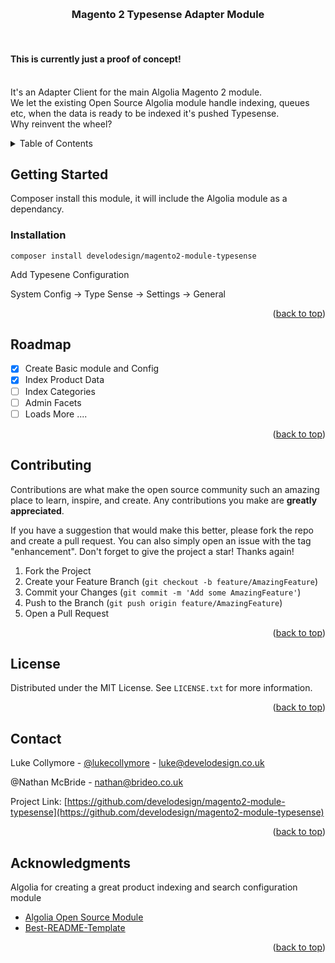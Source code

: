 <!-- Improved compatibility of back to top link: See: https://github.com/othneildrew/Best-README-Template/pull/73 -->
<a name="readme-top"></a>

<!-- PROJECT LOGO -->
<br />
<div>
  <h3 align="center">Magento 2 Typesense Adapter Module</h3>

  <p align="left">
     <br />
    <h4 align="left">This is currently just a proof of concept!</h3>
    <br />
    It's an Adapter Client for the main Algolia Magento 2 module.
    <br />
    We let the existing Open Source Algolia module handle indexing, queues etc, when the data is ready to be indexed it's pushed Typesense.
    <br />
    Why reinvent the wheel?
  </p>
</div>



<!-- TABLE OF CONTENTS -->
<details>
  <summary>Table of Contents</summary>
  <ol>
    <li>
      <a href="#getting-started">Getting Started</a>
      <ul>
        <li><a href="#installation">Installation</a></li>
      </ul>
    </li>
    <li><a href="#roadmap">Roadmap</a></li>
    <li><a href="#contributing">Contributing</a></li>
    <li><a href="#license">License</a></li>
    <li><a href="#contact">Contact</a></li>
    <li><a href="#acknowledgments">Acknowledgments</a></li>
  </ol>
</details>

<!-- GETTING STARTED -->
## Getting Started

Composer install this module, it will include the Algolia module as a dependancy. 

### Installation

   ```shell
   composer install develodesign/magento2-module-typesense
   ```
   
   Add Typesene Configuration
   
   System Config -> Type Sense -> Settings -> General

<p align="right">(<a href="#readme-top">back to top</a>)</p>


<!-- ROADMAP -->
## Roadmap

- [x] Create Basic module and Config
- [x] Index Product Data
- [ ] Index Categories
- [ ] Admin Facets
- [ ] Loads More ....

<p align="right">(<a href="#readme-top">back to top</a>)</p>


<!-- CONTRIBUTING -->
## Contributing

Contributions are what make the open source community such an amazing place to learn, inspire, and create. Any contributions you make are **greatly appreciated**.

If you have a suggestion that would make this better, please fork the repo and create a pull request. You can also simply open an issue with the tag "enhancement".
Don't forget to give the project a star! Thanks again!

1. Fork the Project
2. Create your Feature Branch (`git checkout -b feature/AmazingFeature`)
3. Commit your Changes (`git commit -m 'Add some AmazingFeature'`)
4. Push to the Branch (`git push origin feature/AmazingFeature`)
5. Open a Pull Request

<p align="right">(<a href="#readme-top">back to top</a>)</p>



<!-- LICENSE -->
## License

Distributed under the MIT License. See `LICENSE.txt` for more information.

<p align="right">(<a href="#readme-top">back to top</a>)</p>



<!-- CONTACT -->
## Contact
Luke Collymore - [@lukecollymore](https://twitter.com/lukecollymore) - luke@develodesign.co.uk

@Nathan McBride - nathan@brideo.co.uk

Project Link: [https://github.com/develodesign/magento2-module-typesense](https://github.com/develodesign/magento2-module-typesense)

<p align="right">(<a href="#readme-top">back to top</a>)</p>


<!-- ACKNOWLEDGMENTS -->
## Acknowledgments
Algolia for creating a great product indexing and search configuration module
* [Algolia Open Source Module](https://github.com/algolia/algoliasearch-magento-2)
* [Best-README-Template](https://github.com/othneildrew/Best-README-Template)

<p align="right">(<a href="#readme-top">back to top</a>)</p>
